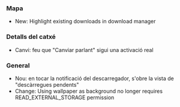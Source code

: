 ### Mapa
- New: Highlight existing downloads in download manager

### Detalls del catxé
- Canvi: feu que "Canviar parlant" sigui una activació real

### General
- Nou: en tocar la notificació del descarregador, s'obre la vista de "descàrregues pendents"
- Change: Using wallpaper as background no longer requires READ_EXTERNAL_STORAGE permission
